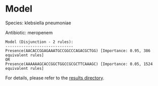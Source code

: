 
# Model

Species: klebsiella pneumoniae

Antibiotic: meropenem

```
Model (Disjunction - 2 rules):
------------------------------
Presence(AACACCGGAGAAATGCCGGCCCAGACGCTGG) [Importance: 0.95, 386 equivalent rules]
OR
Presence(AAAAAAGCACCGGCTGGCCGCGCTTCAAAGC) [Importance: 0.05, 1524 equivalent rules]

```

For details, please refer to the [results directory](../../../../../results/scm_b/klebsiella%20pneumoniae/meropenem/repeat_5/).

